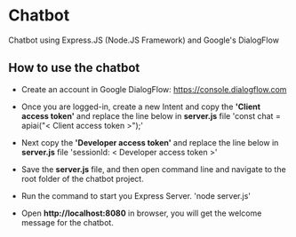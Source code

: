 # Chatbot
Chatbot using Express.JS (Node.JS Framework) and Google's DialogFlow

## How to use the chatbot
* Create an account in Google DialogFlow: https://console.dialogflow.com

* Once you are logged-in, create a new Intent and copy the **'Client access token'** and replace the line below in **server.js** file
  'const chat = apiai("< Client access token >");'

* Next copy the **'Developer access token'** and replace the line below in **server.js** file
  'sessionId: < Developer access token >'

* Save the **server.js** file, and then open command line and navigate to the root folder of the chatbot project.

* Run the command to start you Express Server.
  'node server.js'

* Open **http://localhost:8080** in browser, you will get the welcome message for the chatbot.
